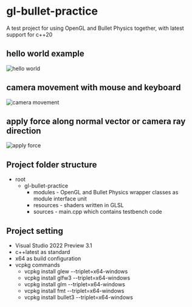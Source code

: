 # gl-bullet-practice
A test project for using OpenGL and Bullet Physics together, with latest support for c++20

## hello world example
![hello world](https://user-images.githubusercontent.com/39623255/131685890-35762f2a-ce82-44e1-ae11-8a75e731bd74.gif)

## camera movement with mouse and keyboard
![camera movement](https://user-images.githubusercontent.com/39623255/132068145-f1ecb991-5be3-47c7-b9a2-fc5979f69055.gif)

## apply force along normal vector or camera ray direction
![apply force](https://user-images.githubusercontent.com/39623255/132068167-4fa0fde3-b8ec-4905-b8be-bd37e687da9a.gif)

## Project folder structure
- root
  - gl-bullet-practice
    - modules - OpenGL and Bullet Physics wrapper classes as module interface unit
    - resources - shaders written in GLSL
    - sources - main.cpp which contains testbench code

## Project setting
- Visual Studio 2022 Preview 3.1
- c++latest as standard
- x64 as build configuration
- vcpkg commands
  - vcpkg install glew --triplet=x64-windows
  - vcpkg install glfw3 --triplet=x64-windows
  - vcpkg install glm --triplet=x64-windows
  - vcpkg install fmt --triplet=x64-windows
  - vcpkg install bullet3 --triplet=x64-windows
